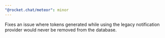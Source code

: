 ```yaml
---
"@rocket.chat/meteor": minor
---
```


Fixes an issue where tokens generated while using the legacy notification provider would never be removed from the database.
